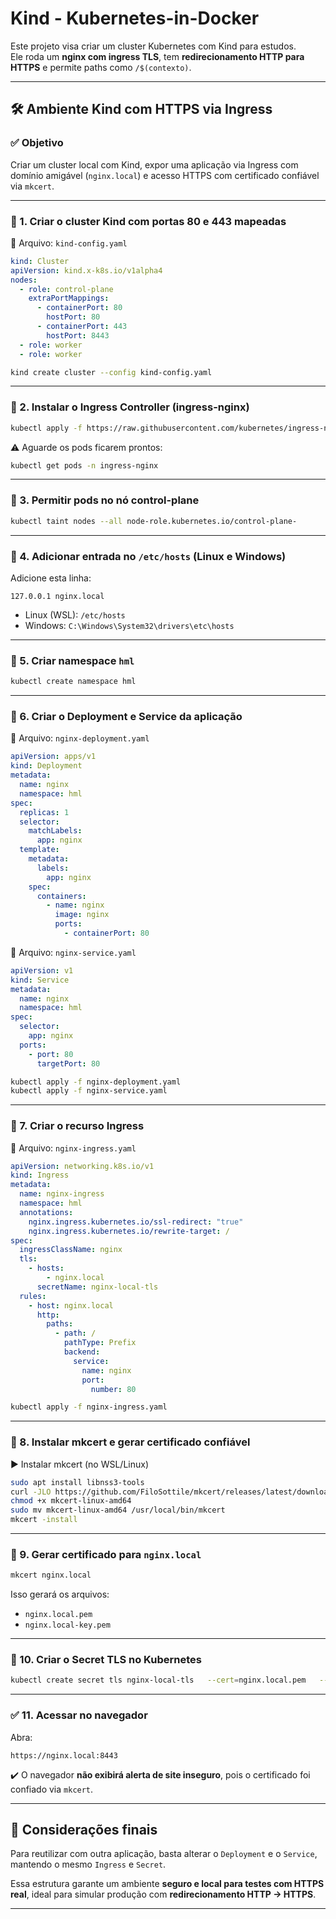 # Kind - Kubernetes-in-Docker

Este projeto visa criar um cluster Kubernetes com Kind para estudos.  
Ele roda um **nginx com ingress TLS**, tem **redirecionamento HTTP para HTTPS** e permite paths como `/$(contexto)`.

---

## 🛠️ Ambiente Kind com HTTPS via Ingress

### ✅ Objetivo
Criar um cluster local com Kind, expor uma aplicação via Ingress com domínio amigável (`nginx.local`) e acesso HTTPS com certificado confiável via `mkcert`.

---

### 🔷 1. Criar o cluster Kind com portas 80 e 443 mapeadas

📄 Arquivo: `kind-config.yaml`

```yaml
kind: Cluster
apiVersion: kind.x-k8s.io/v1alpha4
nodes:
  - role: control-plane
    extraPortMappings:
      - containerPort: 80
        hostPort: 80
      - containerPort: 443
        hostPort: 8443
  - role: worker
  - role: worker
```

```bash
kind create cluster --config kind-config.yaml
```

---

### 🔷 2. Instalar o Ingress Controller (ingress-nginx)

```bash
kubectl apply -f https://raw.githubusercontent.com/kubernetes/ingress-nginx/controller-v1.10.0/deploy/static/provider/kind/deploy.yaml
```

⚠️ Aguarde os pods ficarem prontos:

```bash
kubectl get pods -n ingress-nginx
```

---

### 🔷 3. Permitir pods no nó control-plane

```bash
kubectl taint nodes --all node-role.kubernetes.io/control-plane-
```

---

### 🔷 4. Adicionar entrada no `/etc/hosts` (Linux e Windows)

Adicione esta linha:

```
127.0.0.1 nginx.local
```

- Linux (WSL): `/etc/hosts`  
- Windows: `C:\Windows\System32\drivers\etc\hosts`

---

### 🔷 5. Criar namespace `hml`

```bash
kubectl create namespace hml
```

---

### 🔷 6. Criar o Deployment e Service da aplicação

📄 Arquivo: `nginx-deployment.yaml`

```yaml
apiVersion: apps/v1
kind: Deployment
metadata:
  name: nginx
  namespace: hml
spec:
  replicas: 1
  selector:
    matchLabels:
      app: nginx
  template:
    metadata:
      labels:
        app: nginx
    spec:
      containers:
        - name: nginx
          image: nginx
          ports:
            - containerPort: 80
```

📄 Arquivo: `nginx-service.yaml`

```yaml
apiVersion: v1
kind: Service
metadata:
  name: nginx
  namespace: hml
spec:
  selector:
    app: nginx
  ports:
    - port: 80
      targetPort: 80
```

```bash
kubectl apply -f nginx-deployment.yaml
kubectl apply -f nginx-service.yaml
```

---

### 🔷 7. Criar o recurso Ingress

📄 Arquivo: `nginx-ingress.yaml`

```yaml
apiVersion: networking.k8s.io/v1
kind: Ingress
metadata:
  name: nginx-ingress
  namespace: hml
  annotations:
    nginx.ingress.kubernetes.io/ssl-redirect: "true"
    nginx.ingress.kubernetes.io/rewrite-target: /
spec:
  ingressClassName: nginx
  tls:
    - hosts:
        - nginx.local
      secretName: nginx-local-tls
  rules:
    - host: nginx.local
      http:
        paths:
          - path: /
            pathType: Prefix
            backend:
              service:
                name: nginx
                port:
                  number: 80
```

```bash
kubectl apply -f nginx-ingress.yaml
```

---

### 🔷 8. Instalar mkcert e gerar certificado confiável

▶️ Instalar mkcert (no WSL/Linux)

```bash
sudo apt install libnss3-tools
curl -JLO https://github.com/FiloSottile/mkcert/releases/latest/download/mkcert-linux-amd64
chmod +x mkcert-linux-amd64
sudo mv mkcert-linux-amd64 /usr/local/bin/mkcert
mkcert -install
```

---

### 🔷 9. Gerar certificado para `nginx.local`

```bash
mkcert nginx.local
```

Isso gerará os arquivos:

- `nginx.local.pem`
- `nginx.local-key.pem`

---

### 🔷 10. Criar o Secret TLS no Kubernetes

```bash
kubectl create secret tls nginx-local-tls   --cert=nginx.local.pem   --key=nginx.local-key.pem   -n hml
```

---

### ✅ 11. Acessar no navegador

Abra:

```
https://nginx.local:8443
```

✔️ O navegador **não exibirá alerta de site inseguro**, pois o certificado foi confiado via `mkcert`.

---

## 📌 Considerações finais

Para reutilizar com outra aplicação, basta alterar o `Deployment` e o `Service`, mantendo o mesmo `Ingress` e `Secret`.

Essa estrutura garante um ambiente **seguro e local para testes com HTTPS real**, ideal para simular produção com **redirecionamento HTTP → HTTPS**.

---